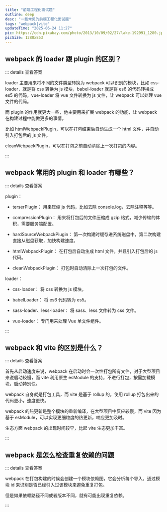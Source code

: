 ```yaml
---
title: "前端工程化面试题"
outline: deep
desc: "一些常见的前端工程化面试题"
tags: "webpack|vite"
updateTime: "2025-06-24 11:27"
pic: https://cdn.pixabay.com/photo/2013/10/09/02/27/lake-192991_1280.jpg
picSize: 1280x853
---
```


## webpack 的 loader 跟 plugin 的区别？

::: details 查看答案

loader 主要用来将不同的文件类型转换为 webpack 可以识别的模块，比如 css-loader，就是将 css 转换为 js 模块，babel-loader 就是将 es6 的代码转换成 es5 的代码，vue-loader 将 vue 文件转换为 js 文件，让 webpack 可以处理 vue 文件的代码。

而 plugin 的作用就更大一些，他主要用来扩展 webpack 的功能，让 webpack 在构建过程中能做更多的事情。

比如 htmlWebpackPlugin，可以在打包结束后自动生成一个 html 文件，并自动引入打包后的 js 文件。

cleanWebpackPlugin，可以在打包之前自动清除上一次打包的内容。

:::

## webpack 常用的 plugin 和 loader 有哪些？

::: details 查看答案

plugin：

- terserPlugin： 用来压缩 js 代码，比如去除 console.log，去除注释等等。

- compressionPlugin： 用来将打包后的文件压缩成 gzip 格式，减少传输的体积，需要服务端配置。

- hardSourceWebpackPlugin： 第一次构建时缓存进系统磁盘中，第二次构建直接从磁盘获取，加快构建速度。

- htmlWebpackPlugin： 在打包后自动生成 html 文件，并且引入打包后的 js 代码。

- cleanWebpackPlugin： 打包时自动清除上一次打包的文件。

loader：

- css-loader： 将 css 转换为 js 模块。

- babelLoader： 将 es6 代码转为 es5。

- sass-loader、less-loader： 将 sass、less 文件转为 css 文件。

- vue-loader： 专门用来处理 Vue 单文件组件。

:::

## webpack 和 vite 的区别是什么？

::: details 查看答案

首先从启动速度来说，webpack 在启动时会一次性打包所有文件，对于大型项目来说启动较慢，而 vite 利用原生 esModule 的支持，不进行打包，按需加载模块，启动特别快。

webpack 自身就是打包工具，而 vite 是基于 rollup 的，使用 rollup 打包出来的代码更小，速度更快。

webpack 的热更新是整个模块的重新编译，在大型项目中反应较慢，而 vite 因为基于 esModule，可以实现更细粒度的热更新，响应更加及时。

生态方面 webpack 的出现时间较早，比起 vite 生态更加丰富。

:::

## webpack 是怎么检査重复依赖的问题

::: details 查看答案

webpack 在打包构建的时候会创建一个模块依赖图，它会分析每个导入，通过模块 id 来识别是否已经引入过该模块来避免重复打包。

但是如果依赖路径不同或者版本不同，就有可能出现重复依赖。

:::

